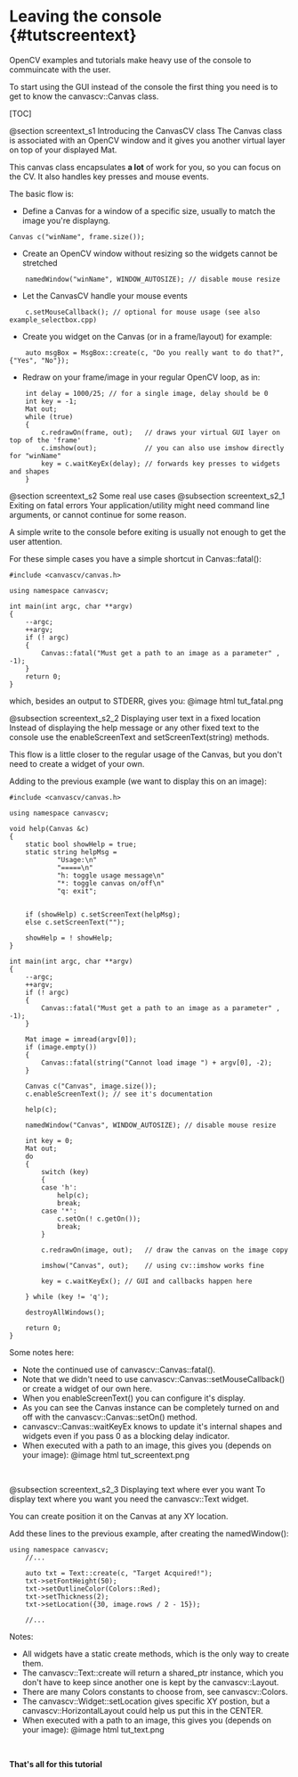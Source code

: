 Leaving the console {#tutscreentext}
===================
OpenCV examples and tutorials make heavy use of the console to commuincate with the user.

To start using the GUI instead of the console the first thing you need is to get to know the canvascv::Canvas class.

[TOC]

@section screentext_s1 Introducing the CanvasCV class
The Canvas class is associated with an OpenCV window and it gives you another virtual layer on top of your displayed Mat.

This canvas class encapsulates **a lot** of work for you, so you can focus on the CV. It also handles key presses
and mouse events.

The basic flow is:
* Define a Canvas for a window of a specific size, usually to match the image you're displayng.
~~~~~~~{.cpp}
Canvas c("winName", frame.size());
~~~~~~~

* Create an OpenCV window without resizing so the widgets cannot be stretched
~~~~~~~{.cpp}
    namedWindow("winName", WINDOW_AUTOSIZE); // disable mouse resize
~~~~~~~

* Let the CanvasCV handle your mouse events
~~~~~~~{.cpp}
    c.setMouseCallback(); // optional for mouse usage (see also example_selectbox.cpp)
~~~~~~~

* Create you widget on the Canvas (or in a frame/layout) for example:
~~~~~~~{.cpp}
    auto msgBox = MsgBox::create(c, "Do you really want to do that?", {"Yes", "No"});
~~~~~~~

* Redraw on your frame/image in your regular OpenCV loop, as in:
~~~~~~~{.cpp}
    int delay = 1000/25; // for a single image, delay should be 0
    int key = -1;
    Mat out;
    while (true)
    {
        c.redrawOn(frame, out);   // draws your virtual GUI layer on top of the 'frame'
        c.imshow(out);            // you can also use imshow directly for "winName"
        key = c.waitKeyEx(delay); // forwards key presses to widgets and shapes
    }
~~~~~~~

@section screentext_s2 Some real use cases
@subsection screentext_s2_1 Exiting on fatal errors
Your application/utility might need command line arguments, or cannot continue for some reason.

A simple write to the console before exiting is usually not enough to get the user attention.  

For these simple cases you have a simple shortcut in Canvas::fatal():
~~~~~~~{.cpp}
#include <canvascv/canvas.h>

using namespace canvascv;

int main(int argc, char **argv)
{
    --argc;
    ++argv;
    if (! argc)
    {
        Canvas::fatal("Must get a path to an image as a parameter" , -1);
    }
    return 0;
}
~~~~~~~

which, besides an output to STDERR, gives you:
@image html tut_fatal.png
<BR>

@subsection screentext_s2_2 Displaying user text in a fixed location
Instead of displaying the help message or any other fixed text to the console use the enableScreenText and setScreenText(string) methods.

This flow is a little closer to the regular usage of the Canvas, but you don't need to create a widget of your own.

Adding to the previous example (we want to display this on an image):
~~~~~~~{.cpp}
#include <canvascv/canvas.h>

using namespace canvascv;

void help(Canvas &c)
{
    static bool showHelp = true;
    static string helpMsg =
            "Usage:\n"
            "=====\n"
            "h: toggle usage message\n"
            "*: toggle canvas on/off\n"
            "q: exit";


    if (showHelp) c.setScreenText(helpMsg);
    else c.setScreenText("");

    showHelp = ! showHelp;
}

int main(int argc, char **argv)
{
    --argc;
    ++argv;
    if (! argc)
    {
        Canvas::fatal("Must get a path to an image as a parameter" , -1);
    }

    Mat image = imread(argv[0]);
    if (image.empty())
    {
        Canvas::fatal(string("Cannot load image ") + argv[0], -2);
    }

    Canvas c("Canvas", image.size());
    c.enableScreenText(); // see it's documentation

    help(c);

    namedWindow("Canvas", WINDOW_AUTOSIZE); // disable mouse resize

    int key = 0;
    Mat out;
    do
    {
        switch (key)
        {
        case 'h':
            help(c);
            break;
        case '*':
            c.setOn(! c.getOn());
            break;
        }

        c.redrawOn(image, out);   // draw the canvas on the image copy

        imshow("Canvas", out);    // using cv::imshow works fine

        key = c.waitKeyEx(); // GUI and callbacks happen here

    } while (key != 'q');

    destroyAllWindows();

    return 0;
}
~~~~~~~

Some notes here:
* Note the continued use of canvascv::Canvas::fatal().
* Note that we didn't need to use canvascv::Canvas::setMouseCallback() or create a widget of our own here.
* When you enableScreenText() you can configure it's display.
* As you can see the Canvas instance can be completely turned on and off with the canvascv::Canvas::setOn() method.
* canvascv::Canvas::waitKeyEx knows to update it's internal shapes and
  widgets even if you pass 0 as a blocking delay indicator.
* When executed with a path to an image, this gives you (depends on your image):
@image html tut_screentext.png
<BR>

@subsection screentext_s2_3 Displaying text where ever you want
To display text where you want you need the canvascv::Text widget.

You can create position it on the Canvas at any XY location.

Add these lines to the previous example, after creating the namedWindow():
~~~~~~~{.cpp}
using namespace canvascv;
    //...

    auto txt = Text::create(c, "Target Acquired!");
    txt->setFontHeight(50);
    txt->setOutlineColor(Colors::Red);
    txt->setThickness(2);
    txt->setLocation({30, image.rows / 2 - 15});

    //...
~~~~~~~

Notes:
* All widgets have a static create methods, which is the only way to create them.
* The canvascv::Text::create will return a shared_ptr<Text> instance, which you don't have to keep since another one is kept by the canvascv::Layout.
* There are many Colors constants to choose from, see canvascv::Colors.
* The canvascv::Widget::setLocation gives specific XY postion, but a canvascv::HorizontalLayout could help us put this in the CENTER.
* When executed with a path to an image, this gives you (depends on your image):
@image html tut_text.png
<BR>

**That's all for this tutorial**
